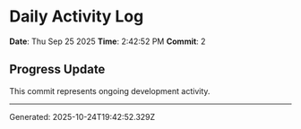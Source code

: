 # Daily Activity Log

**Date**: Thu Sep 25 2025
**Time**: 2:42:52 PM
**Commit**: 2

## Progress Update

This commit represents ongoing development activity.

---
Generated: 2025-10-24T19:42:52.329Z
